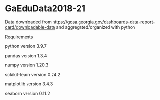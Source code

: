# GaEduData2018-21
 
Data downloaded from https://gosa.georgia.gov/dashboards-data-report-card/downloadable-data and aggregated/organized with python

Requirements

python version 3.9.7

pandas version 1.3.4

numpy version 1.20.3

sckikit-learn version 0.24.2

matplotlib version 3.4.3

seaborn version 0.11.2
